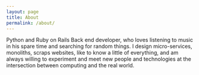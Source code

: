 ```yaml
---
layout: page
title: About
permalink: /about/
---
```


Python and Ruby on Rails Back end developer, who loves listening to music in his spare time and searching for random things. I design micro-services, monoliths, scraps websites, like to know a little of everything, and am always willing to experiment and meet new people and technologies at the intersection between computing and the real world.
